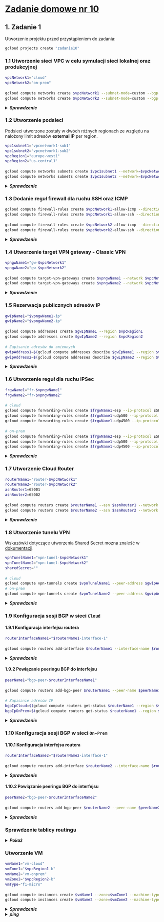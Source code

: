 # [Zadanie domowe nr 10](https://szkolachmury.pl/google-cloud-platform-droga-architekta/tydzien-10-cloud-hybrid-connectivity/zadanie-domowe-nr-10/)

## 1. Zadanie 1
Utworzenie projektu przed przystąpieniem do zadania:
```bash
gcloud projects create "zadanie10"
```

### 1.1 Utworzenie sieci VPC w celu symulacji sieci lokalnej oraz produkcyjnej
```bash
vpcNetwork1="cloud"
vpcNetwork2="on-prem"

gcloud compute networks create $vpcNetwork1 --subnet-mode=custom --bgp-routing-mode=global
gcloud compute networks create $vpcNetwork2 --subnet-mode=custom --bgp-routing-mode=global
```

<details>
  <summary><b><i>Sprawdzenie</i></b></summary>

```bash
bartosz@cloudshell:~ (zadanie10)$ gcloud compute networks list
NAME     SUBNET_MODE  BGP_ROUTING_MODE  IPV4_RANGE  GATEWAY_IPV4
cloud    CUSTOM       GLOBAL
on-prem  CUSTOM       GLOBAL
```
</details>

### 1.2 Utworzenie podsieci
Podsieci utworzone zostały w dwóch różnych regionach ze względu na nałożony limit adresów **external IP** per region.
```bash
vpc1subnet1="vpcnetwork1-sub1"
vpc1subnet2="vpcnetwork1-sub2"
vpcRegion1="europe-west1"
vpcRegion2="us-central1"

gcloud compute networks subnets create $vpc1subnet1 --network=$vpcNetwork1 --range=10.1.0.0/16 --region=$vpcRegion1
gcloud compute networks subnets create $vpc1subnet2 --network=$vpcNetwork2 --range=10.2.0.0/16 --region=$vpcRegion2
```

<details>
  <summary><b><i>Sprawdzenie</i></b></summary>

```bash
bartosz@cloudshell:~ (zadanie10)$ gcloud compute networks subnets list
NAME              REGION        NETWORK  RANGE
vpcnetwork1-sub1  europe-west1  cloud    10.1.0.0/16
vpcnetwork1-sub2  us-central1   on-prem  10.2.0.0/16
```

![screen](./img/20200222201006.jpg)
</details>

### 1.3 Dodanie reguł firewall dla ruchu SSH oraz ICMP
```bash
gcloud compute firewall-rules create $vpcNetwork1-allow-icmp --direction=INGRESS --network=$vpcNetwork1 --action=ALLOW --rules=icmp --source-ranges=0.0.0.0/0
gcloud compute firewall-rules create $vpcNetwork1-allow-ssh --direction=INGRESS --network=$vpcNetwork1 --action=ALLOW --rules=tcp:22 --source-ranges=0.0.0.0/0

gcloud compute firewall-rules create $vpcNetwork2-allow-icmp --direction=INGRESS --network=$vpcNetwork2 --action=ALLOW --rules=icmp --source-ranges=0.0.0.0/0
gcloud compute firewall-rules create $vpcNetwork2-allow-ssh --direction=INGRESS --network=$vpcNetwork2 --action=ALLOW --rules=tcp:22 --source-ranges=0.0.0.0/0
```

<details>
  <summary><b><i>Sprawdzenie</i></b></summary>

```bash
bartosz@cloudshell:~ (zadanie10)$ gcloud compute firewall-rules list
NAME                NETWORK  DIRECTION  PRIORITY  ALLOW   DENY  DISABLED
cloud-allow-icmp    cloud    INGRESS    1000      icmp          False
cloud-allow-ssh     cloud    INGRESS    1000      tcp:22        False
on-prem-allow-icmp  on-prem  INGRESS    1000      icmp          False
on-prem-allow-ssh   on-prem  INGRESS    1000      tcp:22        False
```
![screen](./img/20200222201529.jpg)
</details>

### 1.4 Utworzenie target VPN gateway - Classic VPN
```bash
vpngwName1="gw-$vpcNetwork1"
vpngwName2="gw-$vpcNetwork2"

gcloud compute target-vpn-gateways create $vpngwName1 --network $vpcNetwork1 --region $vpcRegion1
gcloud compute target-vpn-gateways create $vpngwName2 --network $vpcNetwork2 --region $vpcRegion2
```

<details>
  <summary><b><i>Sprawdzenie</i></b></summary>

```bash
bartosz@cloudshell:~ (zadanie10)$ gcloud compute target-vpn-gateways list
NAME        NETWORK  REGION
gw-cloud    cloud    europe-west1
gw-on-prem  on-prem  us-central1
```
![screen](./img/20200222201858.jpg)
</details>

### 1.5 Rezerwacja publicznych adresów IP
```bash
gwIpName1="$vpngwName1-ip"
gwIpName2="$vpngwName2-ip"

gcloud compute addresses create $gwIpName1 --region $vpcRegion1
gcloud compute addresses create $gwIpName2 --region $vpcRegion2 

# Zapisanie adresów do zmiennych
gwipAddress1=$(gcloud compute addresses describe $gwIpName1 --region $vpcRegion1 --format='get(address)')
gwipAddress2=$(gcloud compute addresses describe $gwIpName2 --region $vpcRegion2 --format='get(address)')
```

<details>
  <summary><b><i>Sprawdzenie</i></b></summary>

```bash
bartosz@cloudshell:~ (zadanie10)$ gcloud compute addresses list
NAME           ADDRESS/RANGE  TYPE      PURPOSE  NETWORK  REGION        SUBNET  STATUS
gw-cloud-ip    35.190.211.80  EXTERNAL                    europe-west1          RESERVED
gw-on-prem-ip  35.238.233.74  EXTERNAL                    us-central1           RESERVED
```
![screen](./img/20200222202129.jpg)
</details>

### 1.6 Utworzenie reguł dla ruchu IPSec
```bash
frgwName1="fr-$vpngwName1"
frgwName2="fr-$vpngwName2"

# cloud
gcloud compute forwarding-rules create $frgwName1-esp --ip-protocol ESP --address $gwIpName1 --target-vpn-gateway $vpngwName1 --region $vpcRegion1 
gcloud compute forwarding-rules create $frgwName1-udp500 --ip-protocol UDP --ports 500 --address $gwIpName1 --target-vpn-gateway $vpngwName1 --region $vpcRegion1
gcloud compute forwarding-rules create $frgwName1-udp4500 --ip-protocol UDP --ports 4500 --address $gwIpName1 --target-vpn-gateway $vpngwName1 --region $vpcRegion1

# on-prem
gcloud compute forwarding-rules create $frgwName2-esp --ip-protocol ESP --address $gwIpName2 --target-vpn-gateway $vpngwName2 --region $vpcRegion2
gcloud compute forwarding-rules create $frgwName1-udp500 --ip-protocol UDP --ports 500 --address $gwIpName2 --target-vpn-gateway $vpngwName2 --region $vpcRegion2
gcloud compute forwarding-rules create $frgwName1-udp4500 --ip-protocol UDP --ports 4500 --address $gwIpName2 --target-vpn-gateway $vpngwName2 --region $vpcRegion2
```

<details>
  <summary><b><i>Sprawdzenie</i></b></summary>

```bash
bartosz@cloudshell:~ (zadanie10)$ gcloud compute forwarding-rules list
NAME                 REGION        IP_ADDRESS     IP_PROTOCOL  TARGET
fr-gw-cloud-esp      europe-west1  35.190.211.80  ESP          europe-west1/targetVpnGateways/gw-cloud
fr-gw-cloud-udp4500  europe-west1  35.190.211.80  UDP          europe-west1/targetVpnGateways/gw-cloud
fr-gw-cloud-udp500   europe-west1  35.190.211.80  UDP          europe-west1/targetVpnGateways/gw-cloud
fr-gw-cloud-udp4500  us-central1   35.238.233.74  UDP          us-central1/targetVpnGateways/gw-on-prem
fr-gw-cloud-udp500   us-central1   35.238.233.74  UDP          us-central1/targetVpnGateways/gw-on-prem
fr-gw-on-prem-esp    us-central1   35.238.233.74  ESP          us-central1/targetVpnGateways/gw-on-prem
```
</details>

### 1.7 Utworzenie Cloud Router
```bash
routerName1="router-$vpcNetwork1"
routerName2="router-$vpcNetwork2"
asnRouter1=65001
asnRouter2=65002

gcloud compute routers create $routerName1 --asn $asnRouter1 --network $vpcNetwork1 --region $vpcRegion1
gcloud compute routers create $routerName2 --asn $asnRouter2 --network $vpcNetwork2 --region $vpcRegion2
```

<details>
  <summary><b><i>Sprawdzenie</i></b></summary>

```bash
bartosz@cloudshell:~ (zadanie10)$ gcloud compute routers list
NAME            REGION        NETWORK
router-cloud    europe-west1  cloud
router-on-prem  us-central1   on-prem
```
![screen](./img/20200222202647.jpg)
</details>

### 1.8 Utworzenie tunelu VPN
Wskazówki dotyczące utworzenia Shared Secret można znaleść w [dokumentacji](https://cloud.google.com/vpn/docs/how-to/generating-pre-shared-key).
```bash
vpnTunelName1="vpn-tunel-$vpcNetwork1"
vpnTunelName2="vpn-tunel-$vpcNetwork2"
sharedSecret=""

# cloud
gcloud compute vpn-tunnels create $vpnTunelName1 --peer-address $gwipAddress2 --ike-version 2 --shared-secret $sharedSecret --router $routerName1 --target-vpn-gateway $vpngwName1 --region $vpcRegion1
# on-prem
gcloud compute vpn-tunnels create $vpnTunelName2 --peer-address $gwipAddress1 --ike-version 2 --shared-secret $sharedSecret --router $routerName2 --target-vpn-gateway $vpngwName2 --region $vpcRegion2
```

<details>
  <summary><b><i>Sprawdzenie</i></b></summary>

```bash
bartosz@cloudshell:~ (zadanie10)$ gcloud compute vpn-tunnels list
NAME               REGION        GATEWAY     PEER_ADDRESS
vpn-tunel-cloud    europe-west1  gw-cloud    35.238.233.74
vpn-tunel-on-prem  us-central1   gw-on-prem  35.190.211.80
```
![screen](./img/20200222202955.jpg)
</details>

### 1.9 Konfiguracja sesji BGP w sieci `Cloud`

#### 1.9.1 Konfiguracja interfejsu routera
```bash
routerInterfaceName1="$routerName1-interface-1"

gcloud compute routers add-interface $routerName1 --interface-name $routerInterfaceName1 --vpn-tunnel $vpnTunelName1 --region $vpcRegion1 
``` 

<details>
  <summary><b><i>Sprawdzenie</i></b></summary>

```bash
bartosz@cloudshell:~ (zadanie10)$ gcloud compute routers describe $routerName1 --region $vpcRegion1 --format='flattened(interfaces)'
interfaces[0].linkedVpnTunnel: https://www.googleapis.com/compute/v1/projects/zadanie10/regions/europe-west1/vpnTunnels/vpn-tunel-cloud
interfaces[0].name:            router-cloud-interface-1
# Wyświetlenie w tabeli
gcloud compute routers describe $routerName1 --region $vpcRegion1 --format="multi(interfaces:format='table[box](name,linkedVpnTunnel)')"
```
</details>

#### 1.9.2 Powiązanie peeringu BGP do interfejsu
```bash
peerName1="bgp-peer-$routerInterfaceName1"

gcloud compute routers add-bgp-peer $routerName1 --peer-name $peerName1 --peer-asn $asnRouter2 --interface $routerInterfaceName1 --advertisement-mode=DEFAULT --region $vpcRegion1

# Zapisanie adresów IP
bgpIpCloud=$(gcloud compute routers get-status $routerName1 --region $vpcRegion1 --format='get(result.bgpPeerStatus[0].ipAddress)')
bgpIpOnPrem=$(gcloud compute routers get-status $routerName1 --region $vpcRegion1 --format='get(result.bgpPeerStatus[0].peerIpAddress)')
```

<details>
  <summary><b><i>Sprawdzenie</i></b></summary>

```bash
bartosz@cloudshell:~ (zadanie10)$ gcloud compute routers get-status $routerName1 --region $vpcRegion1 --format='flattened(result.bgpPeerStatu
s[].ipAddress, result.bgpPeerStatus[].peerIpAddress)'
result.bgpPeerStatus[0].ipAddress:     169.254.243.137
result.bgpPeerStatus[0].peerIpAddress: 169.254.243.138
```
![screen](./img/20200222203503.jpg)
![screen](./img/20200222203610.jpg)
</details>

### 1.10 Konfiguracja sesji BGP w sieci `On-Prem`

#### 1.10.1 Konfiguracja interfejsu routera
```bash
routerInterfaceName2="$routerName2-interface-1"

gcloud compute routers add-interface $routerName2 --interface-name $routerInterfaceName2 --vpn-tunnel $vpnTunelName2 --ip-address $bgpIpOnPrem --mask-length 30 --region $vpcRegion2
```
<details>
  <summary><b><i>Sprawdzenie</i></b></summary>

```bash
bartosz@cloudshell:~ (zadanie10)$ gcloud compute routers describe $routerName1 --region $vpcRegion1 --format='flattened(interfaces)'
interfaces[0].ipRange:         169.254.243.137/30
interfaces[0].linkedVpnTunnel: https://www.googleapis.com/compute/v1/projects/zadanie10/regions/europe-west1/vpnTunnels/vpn-tunel-cloud
interfaces[0].name:            router-cloud-interface-1
```
</details>

#### 1.10.2 Powiązanie peeringu BGP do interfejsu
```bash
peerName2="bgp-peer-$routerInterfaceName2"

gcloud compute routers add-bgp-peer $routerName2 --peer-name $peerName2 --peer-asn $asnRouter1 --interface $routerInterfaceName2 --advertisement-mode=DEFAULT --peer-ip-address $bgpIpCloud --region $vpcRegion2
```

<details>
  <summary><b><i>Sprawdzenie</i></b></summary>

```bash
bartosz@cloudshell:~ (zadanie10)$ gcloud compute routers get-status $routerName2 --region $vpcRegion2 --format='flattened(result.bgpPeerStatus[].ipAddress, result.bgpPeerStatus[].peerIpAddress)'
result.bgpPeerStatus[0].ipAddress:     169.254.243.138
result.bgpPeerStatus[0].peerIpAddress: 169.254.243.137
```
![screen](./img/20200222204125.jpg)
![screen](./img/20200222204155.jpg)
</details>

### Sprawdzenie tablicy routingu

<details>
  <summary><b><i>Pokaż</i></b></summary>

```bash
bartosz@cloudshell:~ (zadanie10)$ gcloud compute routes list
NAME                            NETWORK  DEST_RANGE   NEXT_HOP                  PRIORITY
default-route-0d5571cf070d278a  cloud    10.1.0.0/16  cloud                     1000
default-route-23012612f2eca906  cloud    0.0.0.0/0    default-internet-gateway  1000
default-route-2ac5791fdbf6d6ff  on-prem  0.0.0.0/0    default-internet-gateway  1000
default-route-7aec4aa938873722  on-prem  10.2.0.0/16  on-prem                   1000
```
![screen](./img/20200222204519.jpg)
</details>

### Utworzenie VM
```bash
vmName1="vm-cloud"
vmZone1="$vpcRegion1-b"
vmName2="vm-onprem"
vmZone2="$vpcRegion2-b"
vmType="f1-micro"

gcloud compute instances create $vmName1 --zone=$vmZone1 --machine-type=$vmType --network-interface=network=$vpcNetwork1,subnet=$vpc1subnet1 --image-project=debian-cloud --image=debian-9-stretch-v20191210
gcloud compute instances create $vmName2 --zone=$vmZone2 --machine-type=$vmType --network-interface=network=$vpcNetwork2,subnet=$vpc1subnet2 --image-project=debian-cloud --image=debian-9-stretch-v20191210
```

<details>
  <summary><b><i>Sprawdzenie</i></b></summary>

```bash
bartosz@cloudshell:~ (zadanie10)$ gcloud compute instances list
NAME       ZONE            MACHINE_TYPE  PREEMPTIBLE  INTERNAL_IP  EXTERNAL_IP     STATUS
vm-cloud   europe-west1-b  f1-micro                   10.1.0.2     35.195.115.163  RUNNING
vm-onprem  us-central1-b   f1-micro                   10.2.0.2     34.70.176.28    RUNNING
```
</details>

<details>
  <summary><b><i>ping</i></b></summary>

![screen](./img/20200222205734.jpg)
![screen](./img/20200222205746.jpg)
</details>

